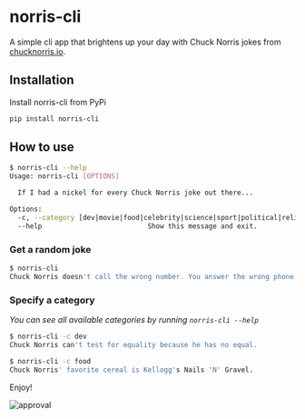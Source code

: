 # norris-cli
A simple cli app that brightens up your day with Chuck Norris jokes from [chucknorris.io](https://api.chucknorris.io/).

## Installation
Install norris-cli from PyPi
```bash
pip install norris-cli
```

## How to use
```bash
$ norris-cli --help
Usage: norris-cli [OPTIONS]

  If I had a nickel for every Chuck Norris joke out there...

Options:
  -c, --category [dev|movie|food|celebrity|science|sport|political|religion|animal|history|music|travel|career|money|fashion]
  --help                          Show this message and exit.

```

### Get a random joke
```bash
$ norris-cli
Chuck Norris doesn't call the wrong number. You answer the wrong phone.
```

### Specify a category
_You can see all available categories by running `norris-cli --help`_
```bash
$ norris-cli -c dev
Chuck Norris can't test for equality because he has no equal.
```

```bash
$ norris-cli -c food
Chuck Norris' favorite cereal is Kellogg's Nails 'N' Gravel.
```

Enjoy!

![approval](https://media.giphy.com/media/3hvmlYNsOTFWE/giphy.gif)